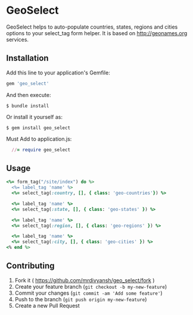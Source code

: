 # GeoSelect

GeoSelect helps to auto-populate countries, states, regions and cities options to your select_tag form helper. It is based on http://geonames.org services.

## Installation

Add this line to your application's Gemfile:

```ruby
gem 'geo_select'
```

And then execute:

    $ bundle install

Or install it yourself as:

    $ gem install geo_select

Must Add to application.js:

  ```ruby
    //= require geo_select
  ```

## Usage

```ruby
<%= form_tag("/site/index") do %>
  <%= label_tag 'name' %>
  <%= select_tag(:country, [], { class: 'geo-countries'}) %>

  <%= label_tag 'name' %>
  <%= select_tag(:state, [], { class: 'geo-states' }) %>

  <%= label_tag 'name' %>
  <%= select_tag(:region, [], { class: 'geo-regions' }) %>

  <%= label_tag 'name' %>
  <%= select_tag(:city, [], { class: 'geo-cities' }) %>
<% end %>
```

## Contributing

1. Fork it ( https://github.com/mrdivyansh/geo_select/fork )
2. Create your feature branch (`git checkout -b my-new-feature`)
3. Commit your changes (`git commit -am 'Add some feature'`)
4. Push to the branch (`git push origin my-new-feature`)
5. Create a new Pull Request
